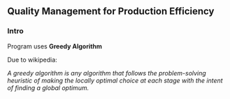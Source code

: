 <h2>Quality Management for Production Efficiency</h2>
<h3>Intro</h3>
<p>Program uses <b>Greedy Algorithm</b></p>
<p>Due to wikipedia:</p>
<p><i>A greedy algorithm is any algorithm that follows the problem-solving heuristic of making the locally optimal choice at each stage with the intent of finding a global optimum. </i></p>
